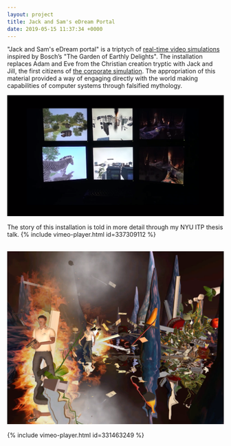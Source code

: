 ```yaml
---
layout: project
title: Jack and Sam's eDream Portal
date: 2019-05-15 11:37:34 +0000
---
```



"Jack and Sam's eDream portal" is a triptych of [real-time video simulations](http://iancheng.com/faq) inspired by Bosch’s "The Garden of Earthly Delights".  The installation replaces Adam and Eve from the Christian creation tryptic with Jack and Jill, the first citizens of [the corporate simulation](https://flexsim.com).  The appropriation of this material provided a way of engaging directly with the world making capabilities of computer systems through falsified mythology.

![](/assets/thesis/5.png)
<br>

The story of this installation is told in more detail through my NYU ITP thesis talk.
{% include vimeo-player.html id=337309112 %}
<br>
<br>

![](/assets/thesis/6.png)


{% include vimeo-player.html id=331463249 %}
